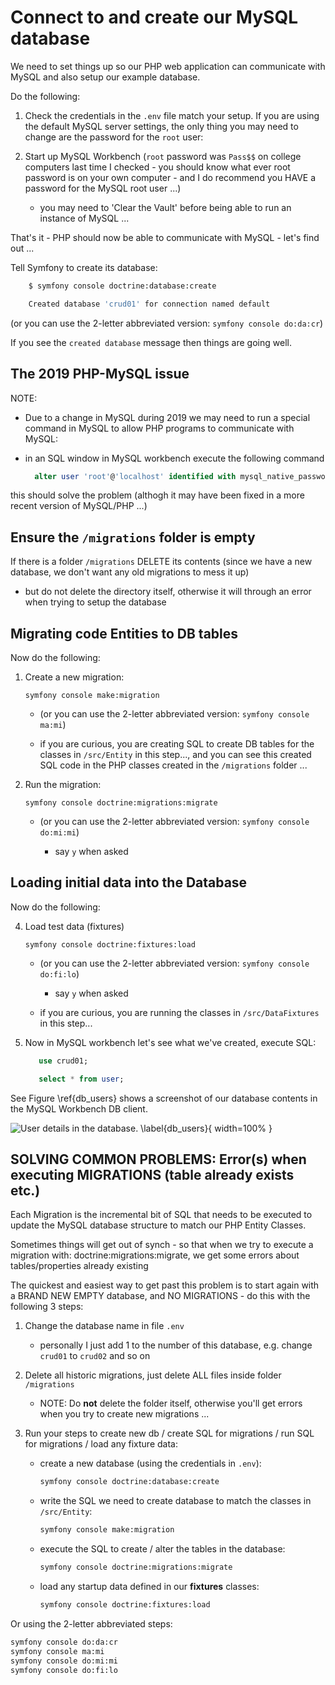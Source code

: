 # Connect to and create our MySQL database

We need to set things up so our PHP web application can communicate with MySQL and also setup our example database. 

Do the following:

1. Check the credentials in the `.env` file match your setup. If you are using the default MySQL server settings, the only thing you may need to change are the password for the `root` user:



3. Start up MySQL Workbench (`root` password was `Pass$$` on college computers last time I checked - you should know what ever root password is on your own computer - and I do recommend you HAVE a password for the MySQL root user ...)

    - you may need to 'Clear the Vault' before being able to run an instance of MySQL ...


That's it - PHP should now be able to communicate with MySQL - let's find out ...

Tell Symfony to create its database:

```bash
    $ symfony console doctrine:database:create

    Created database 'crud01' for connection named default
```

(or you can use the 2-letter abbreviated version: `symfony console do:da:cr`)

If you see the `created database` message then things are going well.

## The 2019 PHP-MySQL issue

NOTE:

- Due to a change in MySQL during 2019 we may need to run a special command in MySQL to allow PHP programs to communicate with MySQL:

- in an SQL window in MySQL workbench execute the following command

    ```sql
      alter user 'root'@'localhost' identified with mysql_native_password by 'Pass$$';
    ```

this should solve the problem (althogh it may have been fixed in a more recent version of MySQL/PHP ...)

## Ensure the `/migrations` folder is empty
If there is a folder `/migrations` DELETE its contents (since we have a new database, we don't want any old migrations to mess it up)

- but do not delete the directory itself, otherwise it will through an error when trying to setup the database

## Migrating code Entities to DB tables

Now do the following:

1. Create a new migration:

    `symfony console make:migration`

   - (or you can use the 2-letter abbreviated version: `symfony console ma:mi`)

   - if you are curious, you are creating SQL to create DB tables for the classes in `/src/Entity` in this step..., and you can see this created SQL code in the PHP classes created in the `/migrations` folder ...
   

2. Run the migration:

    `symfony console doctrine:migrations:migrate`

   - (or you can use the 2-letter abbreviated version: `symfony console do:mi:mi`)
        
        - say `y` when asked

## Loading initial data into the Database

Now do the following:

4. Load test data (fixtures)

    `symfony console doctrine:fixtures:load`

   - (or you can use the 2-letter abbreviated version: `symfony console do:fi:lo`)

        - say `y` when asked

   - if you are curious, you are running the classes in `/src/DataFixtures` in this step...
    
5. Now in MySQL workbench let's see what we've created, execute SQL:

    ```sql
       use crud01;
   
       select * from user;
   ```
    
See Figure \ref{db_users} shows a screenshot of our database contents in the MySQL Workbench DB client.

![User details in the database. \label{db_users}](./03_figures/appendices/crud26_workbench_crud01.png){ width=100% }

## SOLVING COMMON PROBLEMS: Error(s) when executing MIGRATIONS (table already exists etc.)
Each Migration is the incremental bit of SQL that needs to be executed to update the MySQL database structure to match our PHP Entity Classes.

Sometimes things will get out of synch - so that when we try to execute a migration with: doctrine:migrations:migrate, we get some errors about tables/properties already existing

The quickest and easiest way to get past this problem is to start again with a BRAND NEW EMPTY database, and NO MIGRATIONS - do this with the following 3 steps:

1. Change the database name in file `.env`

    - personally I just add 1 to the number of this database, e.g. change `crud01` to `crud02` and so on

2. Delete all historic migrations, just delete ALL files inside folder  `/migrations`

   - NOTE: Do **not** delete the folder itself, otherwise you'll get errors when you try to create new migrations ...

3. Run your steps to create new db / create SQL for migrations / run SQL for migrations / load any fixture data:

    - create a new database (using the credentials in `.env`):

        ```bash
        symfony console doctrine:database:create
        ```
    
    - write the SQL we need to create database to match the classes in `/src/Entity`:

        ```bash
        symfony console make:migration
        ```
    
    - execute the SQL to create / alter the tables in the database:

        ```bash
        symfony console doctrine:migrations:migrate
        ```

    - load any startup data defined in our **fixtures** classes:    

        ```bash
        symfony console doctrine:fixtures:load
        ```

Or using the 2-letter abbreviated steps:

```bash
symfony console do:da:cr
symfony console ma:mi
symfony console do:mi:mi
symfony console do:fi:lo
```
